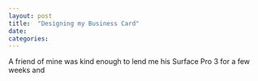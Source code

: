 ```yaml
---
layout: post
title:  "Designing my Business Card"
date:
categories:
---
```


A friend of mine was kind enough to lend me his Surface Pro 3 for a few weeks and
